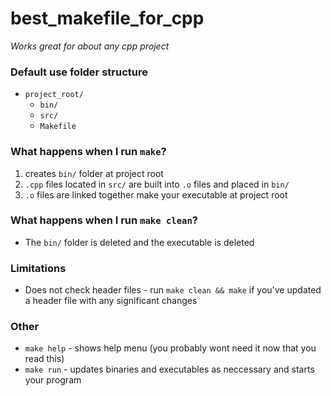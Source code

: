 # best_makefile_for_cpp

*Works great for about any cpp project*

### Default use folder structure
  * `project_root/`
    * `bin/`
    * `src/`
    * `Makefile`

### What happens when I run `make`?

1. creates `bin/` folder at project root
2. `.cpp` files located in `src/` are built into `.o` files and placed in `bin/`
3. `.o` files are linked together make your executable at project root

### What happens when I run `make clean`?

* The `bin/` folder is deleted and the executable is deleted

### Limitations

* Does not check header files - run `make clean && make` if you've updated a header file with any significant changes

### Other

* `make help` - shows help menu (you probably wont need it now that you read this)
* `make run` - updates binaries and executables as neccessary and starts your program
